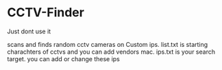# CCTV-Finder
Just dont use it


scans and finds random cctv cameras on Custom ips.
list.txt is starting charachters of cctvs and you can add vendors mac.
ips.txt is your search target. you can add or change these ips
